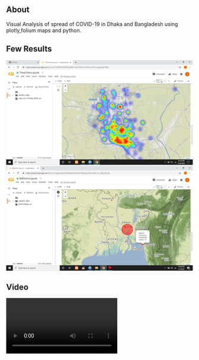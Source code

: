 ## About
Visual Analysis of spread of COVID-19 in Dhaka and Bangladesh using plotly,folium maps and python.

## Few  Results
![](https://github.com/ishmam367/COV19BD/blob/master/Maps/DhakaTimeChloro.png)
![](https://github.com/ishmam367/COV19BD/blob/master/Maps/DistrictTerrain.png)

## Video
![](https://github.com/ishmam367/COV19BD/blob/master/Maps/area_real_time_video_text.mp4)
